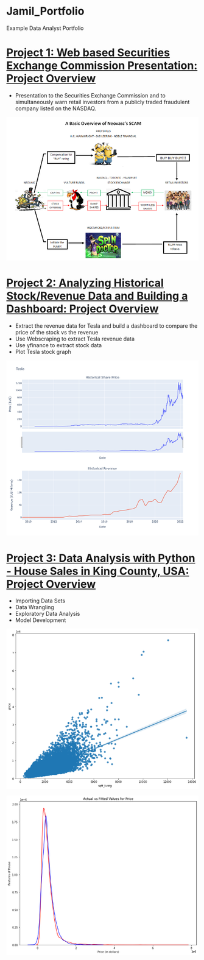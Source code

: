 # Jamil_Portfolio
Example Data Analyst Portfolio
  
# [Project 1: Web based Securities Exchange Commission Presentation: Project Overview](https://github.com/jmena1984/Data-Analyst-Projects/blob/main/SEC%20Presentation.pdf)
* Presentation to the Securities Exchange Commission and to simultaneously warn retail investors from a publicly traded fraudulent company listed on the NASDAQ.

![](/images/NEOVASCScamgraphic.png)


# [Project 2: Analyzing Historical Stock/Revenue Data and Building a Dashboard: Project Overview](https://github.com/jmena1984/Data-Analyst-Projects/blob/main/Extracting%20and%20Visualizing%20Stock%20Data.ipynb)
* Extract the revenue data for Tesla and build a dashboard to compare the price of the stock vs the revenue
* Use Webscraping to extract Tesla revenue data
* Use yfinance to extract stock data
* Plot Tesla stock graph

![](/images/newplot.png)


# [Project 3: Data Analysis with Python - House Sales in King County, USA: Project Overview](https://github.com/jmena1984/Data-Analyst-Projects/blob/main/Data%20Analysis%20with%20Python%20(Data%20Wrangling%20-%20Model%20Development).ipynb)
* Importing Data Sets
* Data Wrangling
* Exploratory Data Analysis
* Model Development

![](/images/regplot2.png)

![](/images/distributionplot.png)
